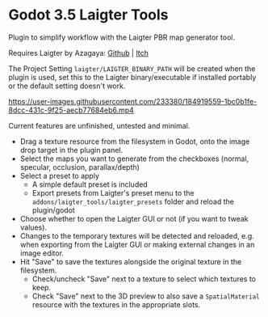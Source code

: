 # Godot 3.5 Laigter Tools

Plugin to simplify workflow with the Laigter PBR map generator tool.

Requires Laigter by Azagaya: [Github](https://github.com/azagaya/laigter) | [Itch](https://azagaya.itch.io/laigter)

The Project Setting `laigter/LAIGTER_BINARY_PATH` will be created when the plugin is used, set this to the Laigter binary/executable if installed portably or the default setting doesn't work.

https://user-images.githubusercontent.com/233380/184919559-1bc0b1fe-8dcc-431c-9f25-aecb77684eb6.mp4

Current features are unfinished, untested and minimal.

* Drag a texture resource from the filesystem in Godot, onto the image drop target in the plugin panel.
* Select the maps you want to generate from the checkboxes (normal, specular, occlusion, parallax/depth)
* Select a preset to apply 
  * A simple default preset is included
  * Export presets from Laigter's preset menu to the `addons/laigter_tools/laigter_presets` folder and reload the plugin/godot
* Choose whether to open the Laigter GUI or not (if you want to tweak values).
* Changes to the temporary textures will be detected and reloaded, e.g. when exporting from the Laigter GUI or making external changes in an image editor.
* Hit "Save" to save the textures alongside the original texture in the filesystem.
  * Check/uncheck "Save" next to a texture to select which textures to keep.
  * Check "Save" next to the 3D preview to also save a `SpatialMaterial` resource with the textures in the appropriate slots.

